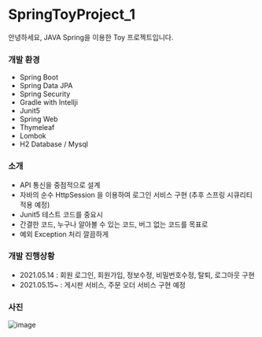 # SpringToyProject_1
안녕하세요, JAVA Spring을 이용한 Toy 프로젝트입니다.

### 개발 환경
- Spring Boot
- Spring Data JPA
- Spring Security
- Gradle with Intellji
- Junit5
- Spring Web
- Thymeleaf
- Lombok
- H2 Database / Mysql


### 소개
- API 통신을 중점적으로 설계
- 자바의 순수 HttpSession 을 이용하여 로그인 서비스 구현 (추후 스프링 시큐리티 적용 예정)
- Junit5 테스트 코드를 중요시
- 간결한 코드, 누구나 알아볼 수 있는 코드, 버그 없는 코드를 목표로
- 예외 Exception 처리 깔끔하게


### 개발 진행상황
- 2021.05.14 : 회원 로그인, 회원가입, 정보수정, 비밀번호수정, 탈퇴, 로그아웃 구현 
- 2021.05.15~ : 게시판 서비스, 주문 오더 서비스 구현 예정

### 사진
![image](https://user-images.githubusercontent.com/13993684/118372385-56e9bc00-b5ec-11eb-94ef-b50147f6f8f0.png)
